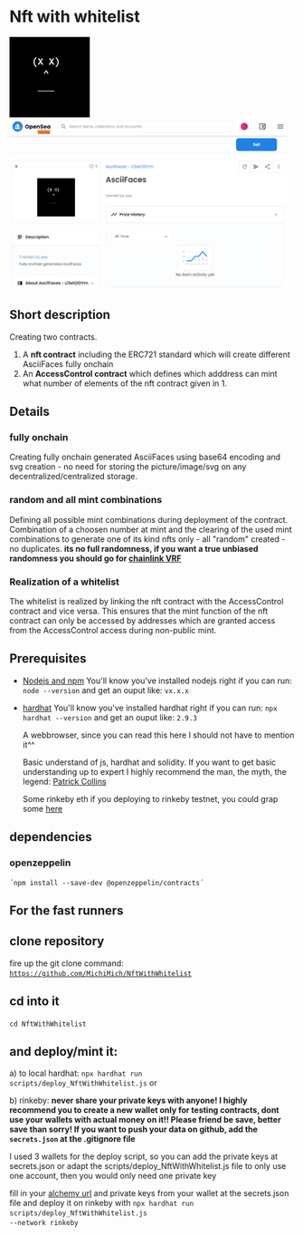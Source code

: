 

# Nft with whitelist

<img src="./gifs/AsciiFaces.gif" width="142" height="142" />

<img src="./img/OpenseaAsciiFace.png" width="490" height="301" />

## Short description
Creating two contracts.

1. A **nft contract** including the ERC721 standard which will create different AsciiFaces fully onchain
2. An **AccessControl contract** which defines which adddress can mint what number of elements of the nft contract given in 1.


## Details
### fully onchain
Creating fully onchain generated AsciiFaces using base64 encoding and svg creation - no need for storing the picture/image/svg on any decentralized/centralized storage.

### random and all mint combinations
Defining all possible mint combinations during deployment of the contract.
Combination of a choosen number at mint and the clearing of the used mint combinations to generate one of its kind nfts only - all "random" created - no duplicates.
**its no full randomness, if you want a true unbiased randomness you should go for <a href="https://docs.chain.link/docs/chainlink-vrf/">chainlink VRF</a>**

### Realization of a whitelist

The whitelist is realized by linking the nft contract with the AccessControl contract and vice versa. This ensures that the mint function of the nft contract can only be accessed by addresses which are granted access
from the AccessControl access during non-public mint.


## Prerequisites
<ul  dir="auto">
<li><a  href="https://nodejs.org/en/download/"  rel="nofollow">Nodejs and npm</a>
You'll know you've installed nodejs right if you can run:
<code>node --version</code> and get an ouput like: <code>vx.x.x</code>
</ul>
<ul  dir="auto">
<li><a  href="https://hardhat.org/getting-started/"  rel="nofollow">hardhat</a>
You'll know you've installed hardhat right if you can run:
<code>npx hardhat --version</code> and get an ouput like: <code>2.9.3</code>
</ul>
<ul  dir="auto">
A webbrowser, since you can read this here I should not have to  mention it^^
</ul>
<ul  dir="auto">
Basic understand of js, hardhat and solidity. If you want to get basic understanding up to expert I highly recommend
the man, the myth, the legend: <a href="https://www.youtube.com/watch?v=M576WGiDBdQ&t=10s">Patrick Collins</a>
</ul>
<ul  dir="auto">
Some rinkeby eth if you deploying to rinkeby testnet, you could grap some <a href="https://faucets.chain.link/rinkeby">here</a>
</ul>



## dependencies
### openzeppelin
    ´npm install --save-dev @openzeppelin/contracts´


## For the fast runners
## clone repository
fire up the git clone command: <code>https://github.com/MichiMich/NftWithWhitelist</code>
## cd into it
<code>cd NftWithWhitelist</code>

## and deploy/mint it:
a) to local hardhat: <code>npx hardhat run scripts/deploy_NftWithWhitelist.js</code> or

b) rinkeby: 
**never share your private keys with anyone! I highly recommend you to create a new wallet only for testing contracts, dont use your wallets with actual money on it!! Please friend be save, better save than sorry! If you want to push your data on github, add the <code>secrets.json</code> at the .gitignore file**

I used 3 wallets for the deploy script, so you can add the private keys at secrets.json or adapt the scripts/deploy_NftWithWhitelist.js file to only use one account, then you would only need one private key

fill in your <a href="https://www.alchemy.com/">alchemy url</a> and private keys from your wallet at the secrets.json file and deploy it on rinkeby with <code>npx hardhat run scripts/deploy_NftWithWhitelist.js --network rinkeby</code>

    

